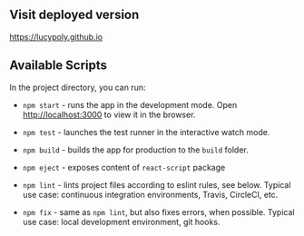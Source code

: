 ## Visit deployed version

https://lucypoly.github.io

## Available Scripts

In the project directory, you can run:

- `npm start` - runs the app in the development mode. Open [http://localhost:3000](http://localhost:3000) to view it in the browser.

- `npm test` - launches the test runner in the interactive watch mode.

- `npm build` - builds the app for production to the `build` folder.

- `npm eject` - exposes content of `react-script` package

- `npm lint` - lints project files according to eslint rules, see below. Typical use case: continuous integration environments, Travis, CircleCI, etc.

- `npm fix` - same as `npm lint`, but also fixes errors, when possible. Typical use case: local development environment, git hooks.
